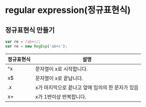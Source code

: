 # regular expression(정규표현식)

## 정규표현식 만들기

```javascript
var re = /ab+c/;
var re = new RegExp('ab+c');
```

| 정규표현식 | 설명                                             |
| ---------- | ------------------------------------------------ |
| ^x         | 문자열이 x로 시작합니다.                         |
| x\$        | 문자열이 x로 끝납니다.                           |
| .x         | x가 마지막으로 끝나고 앞에 임의의 한 문자가 있음 |
| x+         | x가 1번이상 반복합니다.                          |
